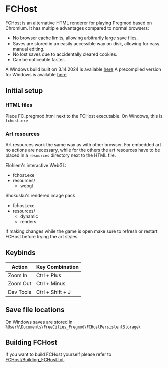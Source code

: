 <!-- cSpell:ignore fchost, Shokusku's -->

# FCHost

FCHost is an alternative HTML renderer for playing Pregmod based on Chromium. It has multiple advantages compared to normal browsers:

* No browser cache limits, allowing arbitrarily large save files.
* Saves are stored in an easily accessible way on disk, allowing for easy manual editing.
* No lost saves due to accidentally cleared cookies.
* Can be noticeable faster.

A Windows build built on 3.14.2024 is available [here](https://mega.nz/file/AFhTxLxR#fQgZFswJHVLpLlY5BzhTPmUKtmISeHdJ065b_MW0700)
A precompiled version for Windows is available [here](https://mega.nz/folder/vzxgwKwL#L4V4JEk1YfWcvC7EG76TMg) 

## Initial setup

### HTML files

Place FC_pregmod.html next to the FCHost executable. On Windows, this is `fchost.exe`

### Art resources

Art resources work the same way as with other browser. For embedded art no actions are necessary, while for the others
the art resources have to be placed in a `resources` directory next to the HTML file.

Elohiem's interactive WebGL:

- fchost.exe
- resources/ 
  - webgl 
    
Shokusku's rendered image pack

- fchost.exe
- resources/
  - dynamic
  - renders

If making changes while the game is open make sure to refresh or restart FCHost before trying the art styles.

## Keybinds

| Action    | Key Combination  |
| --------- |------------------|
| Zoom In   | Ctrl + Plus      |
| Zoom Out  | Ctrl + Minus     |
| Dev Tools | Ctrl + Shift + J |


## Save file locations

On Windows saves are stored in `%User%\Documents\FreeCities_Pregmod\FCHostPersistentStorage\`

## Building FCHost

If you want to build FCHost yourself please refer to [FCHost/Building_FCHost.txt](FCHost/Building_FCHost.txt).
